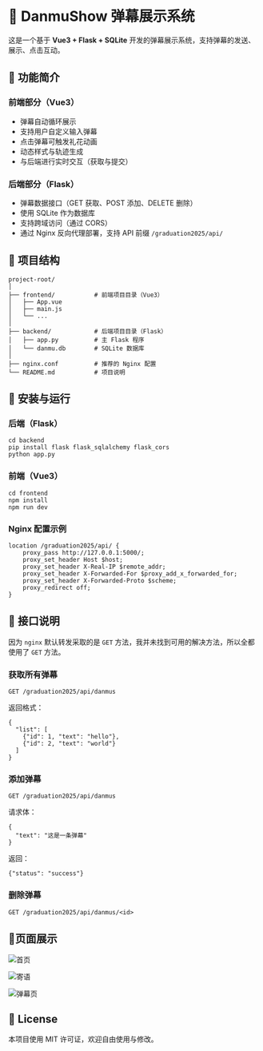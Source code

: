 # 🎇 DanmuShow 弹幕展示系统

这是一个基于 **Vue3 + Flask + SQLite** 开发的弹幕展示系统，支持弹幕的发送、展示、点击互动。

## 📌 功能简介

### 前端部分（Vue3）

- 弹幕自动循环展示
- 支持用户自定义输入弹幕
- 点击弹幕可触发礼花动画
- 动态样式与轨迹生成
- 与后端进行实时交互（获取与提交）

### 后端部分（Flask）

- 弹幕数据接口（GET 获取、POST 添加、DELETE 删除）
- 使用 SQLite 作为数据库
- 支持跨域访问（通过 CORS）
- 通过 Nginx 反向代理部署，支持 API 前缀 `/graduation2025/api/`

## 🚀 项目结构

```
project-root/
│
├── frontend/           # 前端项目目录（Vue3）
│   ├── App.vue
│   ├── main.js
│   └── ...
│
├── backend/            # 后端项目目录（Flask）
│   ├── app.py          # 主 Flask 程序
│   └── danmu.db        # SQLite 数据库
│
├── nginx.conf          # 推荐的 Nginx 配置
└── README.md           # 项目说明
```

## 🔧 安装与运行

### 后端（Flask）

```
cd backend
pip install flask flask_sqlalchemy flask_cors
python app.py
```

### 前端（Vue3）

```
cd frontend
npm install
npm run dev
```

### Nginx 配置示例

```
location /graduation2025/api/ {
    proxy_pass http://127.0.0.1:5000/;
    proxy_set_header Host $host;
    proxy_set_header X-Real-IP $remote_addr;
    proxy_set_header X-Forwarded-For $proxy_add_x_forwarded_for;
    proxy_set_header X-Forwarded-Proto $scheme;
    proxy_redirect off;
}
```

## 🧩 接口说明

因为 ``nginx`` 默认转发采取的是 ``GET`` 方法，我并未找到可用的解决方法，所以全都使用了 ``GET`` 方法。

### 获取所有弹幕

```
GET /graduation2025/api/danmus
```

返回格式：

```
{
  "list": [
    {"id": 1, "text": "hello"},
    {"id": 2, "text": "world"}
  ]
}
```

### 添加弹幕

```
GET /graduation2025/api/danmus
```

请求体：

```
{
  "text": "这是一条弹幕"
}
```

返回：

```
{"status": "success"}
```

### 删除弹幕

```
GET /graduation2025/api/danmus/<id>
```

## 📱页面展示

![首页](./assets/首页.jpg)

![寄语](./assets/第二个页面.jpg)

![弹幕页](./assets/弹幕页.jpg)

## 📄 License

本项目使用 MIT 许可证，欢迎自由使用与修改。